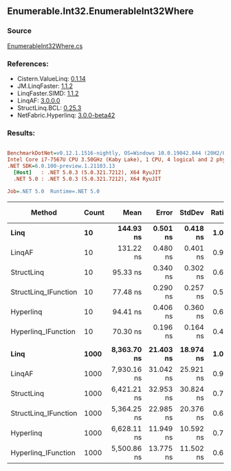 ﻿## Enumerable.Int32.EnumerableInt32Where

### Source
[EnumerableInt32Where.cs](../LinqBenchmarks/Enumerable/Int32/EnumerableInt32Where.cs)

### References:
- Cistern.ValueLinq: [0.1.14](https://www.nuget.org/packages/Cistern.ValueLinq/0.1.14)
- JM.LinqFaster: [1.1.2](https://www.nuget.org/packages/JM.LinqFaster/1.1.2)
- LinqFaster.SIMD: [1.1.2](https://www.nuget.org/packages/LinqFaster.SIMD/1.0.3)
- LinqAF: [3.0.0.0](https://www.nuget.org/packages/LinqAF/3.0.0.0)
- StructLinq.BCL: [0.25.3](https://www.nuget.org/packages/StructLinq.BCL/0.25.3)
- NetFabric.Hyperlinq: [3.0.0-beta42](https://www.nuget.org/packages/NetFabric.Hyperlinq/3.0.0-beta42)

### Results:
``` ini

BenchmarkDotNet=v0.12.1.1516-nightly, OS=Windows 10.0.19042.844 (20H2/October2020Update)
Intel Core i7-7567U CPU 3.50GHz (Kaby Lake), 1 CPU, 4 logical and 2 physical cores
.NET SDK=6.0.100-preview.1.21103.13
  [Host]   : .NET 5.0.3 (5.0.321.7212), X64 RyuJIT
  .NET 5.0 : .NET 5.0.3 (5.0.321.7212), X64 RyuJIT

Job=.NET 5.0  Runtime=.NET 5.0  

```
|               Method | Count |        Mean |     Error |    StdDev | Ratio |  Gen 0 | Gen 1 | Gen 2 | Allocated |
|--------------------- |------ |------------:|----------:|----------:|------:|-------:|------:|------:|----------:|
|                 **Linq** |    **10** |   **144.93 ns** |  **0.501 ns** |  **0.418 ns** |  **1.00** | **0.0458** |     **-** |     **-** |      **96 B** |
|               LinqAF |    10 |   131.22 ns |  0.480 ns |  0.401 ns |  0.91 | 0.0191 |     - |     - |      40 B |
|           StructLinq |    10 |    95.33 ns |  0.340 ns |  0.302 ns |  0.66 | 0.0305 |     - |     - |      64 B |
| StructLinq_IFunction |    10 |    77.48 ns |  0.290 ns |  0.257 ns |  0.53 | 0.0191 |     - |     - |      40 B |
|            Hyperlinq |    10 |    94.41 ns |  0.406 ns |  0.360 ns |  0.65 | 0.0191 |     - |     - |      40 B |
|  Hyperlinq_IFunction |    10 |    70.30 ns |  0.196 ns |  0.164 ns |  0.49 | 0.0191 |     - |     - |      40 B |
|                      |       |             |           |           |       |        |       |       |           |
|                 **Linq** |  **1000** | **8,363.70 ns** | **21.403 ns** | **18.974 ns** |  **1.00** | **0.0458** |     **-** |     **-** |      **96 B** |
|               LinqAF |  1000 | 7,930.16 ns | 31.042 ns | 25.921 ns |  0.95 | 0.0153 |     - |     - |      40 B |
|           StructLinq |  1000 | 6,421.21 ns | 32.953 ns | 30.824 ns |  0.77 | 0.0305 |     - |     - |      64 B |
| StructLinq_IFunction |  1000 | 5,364.25 ns | 22.985 ns | 20.376 ns |  0.64 | 0.0153 |     - |     - |      40 B |
|            Hyperlinq |  1000 | 6,628.11 ns | 11.949 ns | 10.592 ns |  0.79 | 0.0153 |     - |     - |      40 B |
|  Hyperlinq_IFunction |  1000 | 5,500.86 ns | 13.775 ns | 11.502 ns |  0.66 | 0.0153 |     - |     - |      40 B |
